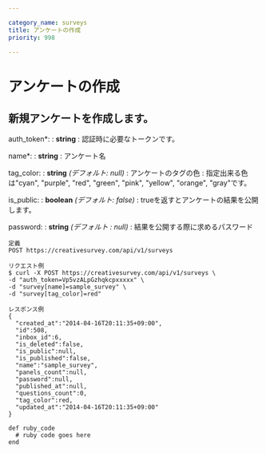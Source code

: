 ```yaml
---

category_name: surveys
title: アンケートの作成
priority: 998

---
```


# アンケートの作成

## 新規アンケートを作成します。


auth_token*:
: __string__
: 認証時に必要なトークンです。

name*:
: __string__
: アンケート名

tag_color:
: __string__ _(デフォルト: null)_
: アンケートのタグの色
: 指定出来る色は"cyan", "purple", "red", "green", "pink", "yellow", "orange", "gray"です。

is_public:
: __boolean__ _(デフォルト: false)_
: trueを返すとアンケートの結果を公開します。

password:
: __string__ _(デフォルト : null)_
: 結果を公開する際に求めるパスワード


~~~
定義
POST https://creativesurvey.com/api/v1/surveys

リクエスト例
$ curl -X POST https://creativesurvey.com/api/v1/surveys \
-d "auth_token=Vp5vzALpGzhqkcpxxxxx" \
-d "survey[name]=sample_survey" \
-d "survey[tag_color]=red"

レスポンス例
{ 
  "created_at":"2014-04-16T20:11:35+09:00",
  "id":508,
  "inbox_id":6,
  "is_deleted":false,
  "is_public":null,
  "is_published":false,
  "name":"sample_survey",
  "panels_count":null,
  "password":null,
  "published_at":null,
  "questions_count":0,
  "tag_color":red,
  "updated_at":"2014-04-16T20:11:35+09:00"
}
~~~
 
~~~
def ruby_code
  # ruby code goes here
end
~~~

　
　
